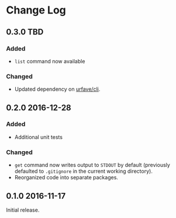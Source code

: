 # Change Log

## 0.3.0 TBD

### Added

* `list` command now available

### Changed

* Updated dependency on [urfave/cli](https://github.com/urfave/cli).


## 0.2.0 2016-12-28

### Added

* Additional unit tests

### Changed

* `get` command now writes output to `STDOUT` by default (previously defaulted to `.gitignore` in the current working directory).
* Reorganized code into separate packages.

## 0.1.0 2016-11-17

Initial release.
